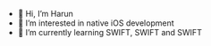 - 👋 Hi, I’m Harun
- 👀 I’m interested in native iOS development
- 🌱 I’m currently learning SWIFT, SWIFT and SWIFT

<!---
hfsmarts/hfsmarts is a ✨ special ✨ repository because its `README.md` (this file) appears on your GitHub profile.
You can click the Preview link to take a look at your changes.
--->

